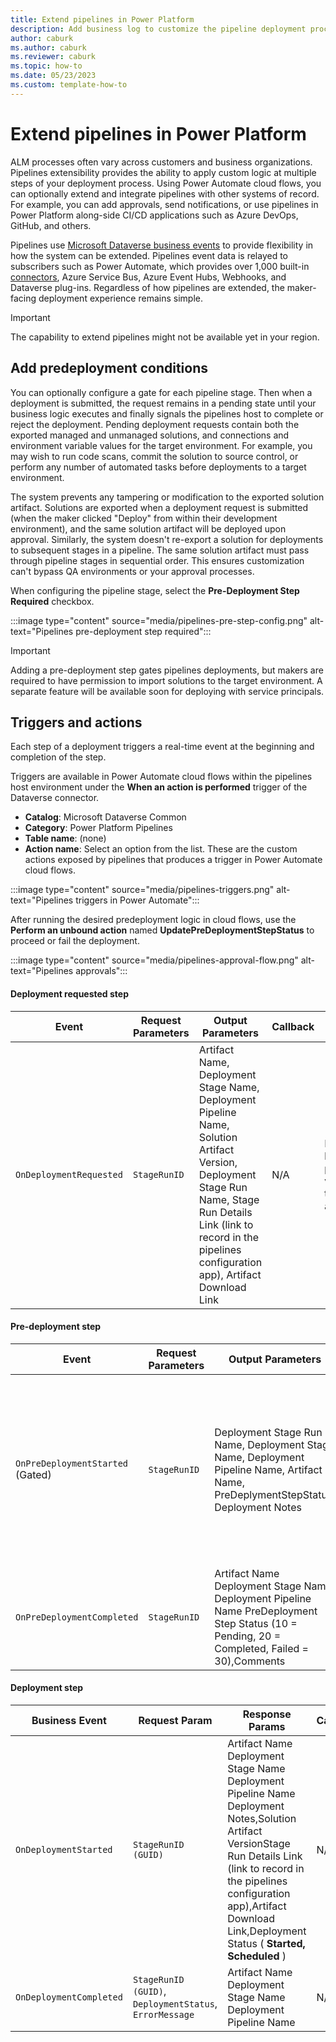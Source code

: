 ```yaml
---
title: Extend pipelines in Power Platform
description: Add business log to customize the pipeline deployment process.
author: caburk
ms.author: caburk
ms.reviewer: caburk
ms.topic: how-to
ms.date: 05/23/2023
ms.custom: template-how-to
---
```

# Extend pipelines in Power Platform

ALM processes often vary across customers and business organizations. Pipelines extensibility provides the ability to apply custom logic at multiple steps of your deployment process. Using Power Automate cloud flows, you can optionally extend and integrate pipelines with other systems of record. For example, you can add approvals, send notifications, or use pipelines in Power Platform along-side CI/CD applications such as Azure DevOps, GitHub, and others.

Pipelines use [Microsoft Dataverse business events](/power-apps/developer/data-platform/business-events) to provide flexibility in how the system can be extended. Pipelines event data is relayed to subscribers such as Power Automate, which provides over 1,000 built-in [connectors](/connectors/connector-reference/), Azure Service Bus, Azure Event Hubs, Webhooks, and Dataverse plug-ins. Regardless of how pipelines are extended, the maker-facing deployment experience remains simple.

> [!IMPORTANT]
> The capability to extend pipelines might not be available yet in your region.

## Add predeployment conditions

You can optionally configure a gate for each pipeline stage. Then when a deployment is submitted, the request remains in a pending state until your business logic executes and finally signals the pipelines host to complete or reject the deployment. Pending deployment requests contain both the exported managed and unmanaged solutions, and connections and environment variable values for the target environment. For example, you may wish to run code scans, commit the solution to source control, or perform any number of automated tasks before deployments to a target environment.

The system prevents any tampering or modification to the exported solution artifact. Solutions are exported when a deployment request is submitted (when the maker clicked "Deploy" from within their development environment), and the same solution artifact will be deployed upon approval. Similarly, the system doesn't re-export a solution for deployments to subsequent stages in a pipeline. The same solution artifact must pass through pipeline stages in sequential order. This ensures customization can't bypass QA environments or your approval processes.

When configuring the pipeline stage, select the **Pre-Deployment Step Required** checkbox.

  :::image type="content" source="media/pipelines-pre-step-config.png" alt-text="Pipelines pre-deployment step required":::

   > [!IMPORTANT]
   > Adding a pre-deployment step gates pipelines deployments, but makers are required to have permission to import solutions to the target environment. A separate feature will be available soon for deploying with service principals.

## Triggers and actions

Each step of a deployment triggers a real-time event at the beginning and completion of the step.

Triggers are available in Power Automate cloud flows within the pipelines host environment under the **When an action is performed** trigger of the Dataverse connector.

- **Catalog**: Microsoft Dataverse Common
- **Category**: Power Platform Pipelines
- **Table name**: (none)
- **Action name**: Select an option from the list. These are the custom actions exposed by pipelines that produces a trigger in Power Automate cloud flows.

:::image type="content" source="media/pipelines-triggers.png" alt-text="Pipelines triggers in Power Automate":::

After running the desired predeployment logic in cloud flows, use the **Perform an unbound action** named **UpdatePreDeploymentStepStatus** to proceed or fail the deployment.

:::image type="content" source="media/pipelines-approval-flow.png" alt-text="Pipelines approvals":::

#### Deployment requested step

| Event | Request Parameters  | Output Parameters | Callback | Comments |
| --- | --- | --- | --- | --- |
| `OnDeploymentRequested`  | `StageRunID` | Artifact Name, Deployment Stage Name, Deployment Pipeline Name, Solution Artifact Version, Deployment Stage Run Name, Stage Run Details Link (link to record in the pipelines configuration app), Artifact Download Link | N/A  | Not gated. Can be used for predeployment validation of the solution artifact |

#### Pre-deployment step

| Event | Request Parameters  | Output Parameters | Callback | Comments |
| --- | --- | --- | --- | --- |
| `OnPreDeploymentStarted` (Gated)  | `StageRunID` | Deployment Stage Run Name, Deployment Stage Name, Deployment Pipeline Name, Artifact Name, PreDeplymentStepStatus, Deployment Notes |UpdatePreDeploymentStepStatus(StageRunID PreDeplymentStepStatus, PreDeploymentNotes); PreDeploymentStepStatus (10 = Pending, 20 = Completed, Failed = 30) Pending = State until marked as completed or failed. Completed = Deployment will proceed, Failed = Reject the deployment. It won't proceed  | - Only triggers when **Predeployment step required** is checked in the pipeline stage configuration. <br/>- Can be used to trigger approvals and other business logic before a deployment can proceed to the next step. <br/>- Requires calling the unbound action **UpdatePreDeploymentStepStatus** to mark the set the PreDeploymentStepStatus after other business logic has completed. |
| `OnPreDeploymentCompleted`   | `StageRunID` | Artifact Name Deployment Stage Name Deployment Pipeline Name PreDeployment Step Status (10 = Pending, 20 = Completed, Failed = 30),Comments | N/A  | Configure any necessary business logic that takes place before the solution import (deployment to target) is started. The pipeline won't proceed to the next step until the **UpdatePreDeploymentStatus** is set to completed. |

#### Deployment step

| Business Event | Request Param | Response Params | Callback | Notes |
| --- | --- | --- | --- | --- |
| `OnDeploymentStarted`   | `StageRunID (GUID)`  | Artifact Name Deployment Stage Name Deployment Pipeline Name Deployment Notes,Solution Artifact VersionStage Run Details Link (link to record in the pipelines configuration app),Artifact Download Link,Deployment Status ( **Started, Scheduled** )    | N/A   |ArtifactFileDownloadLink is a link to download the managed solution file. To download the unmanaged solution, change the link from "/artifactfile/" to "/artifactfileunmanaged/"<br/><br/>Example to download managed solution: `https://myorg.crm.dynamics.com/api/data/v9.0/deploymentartifacts(55518dfc-23e5-ed11-8848-0022482b22b5)/artifactfile/$value`<br/><br/>Example to download unmanaged solution: `https://myorg.crm.dynamics.com/api/data/v9.0/deploymentartifacts(55518dfc-23e5-ed11-8848-0022482b22b5)/artifactfileunmanaged/$value` |
| `OnDeploymentCompleted`   | `StageRunID (GUID)`, `DeploymentStatus`, `ErrorMessage`  | Artifact Name Deployment Stage Name Deployment Pipeline Name | N/A  | Triggers when the deployment succeeded, Failed, or was Canceled. Can be used to trigger custom post-deployment logic. |
